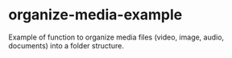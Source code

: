 # organize-media-example
 
Example of function to organize media files (video, image, audio, documents) into a folder structure.
